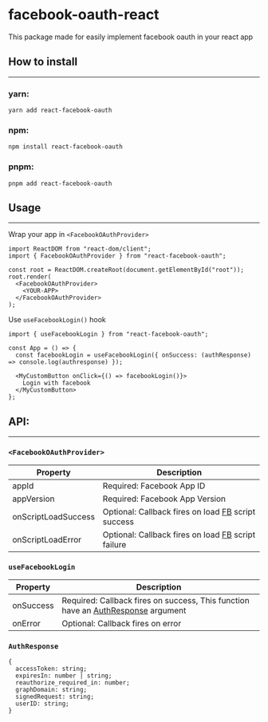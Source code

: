 # facebook-oauth-react

This package made for easily implement facebook oauth in your react app

## How to install
---

### yarn:

    yarn add react-facebook-oauth

### npm:

    npm install react-facebook-oauth

### pnpm:

    pnpm add react-facebook-oauth

## Usage
---

Wrap your app in `<FacebookOAuthProvider>`

    import ReactDOM from "react-dom/client";
    import { FacebookOAuthProvider } from "react-facebook-oauth";

    const root = ReactDOM.createRoot(document.getElementById("root"));
    root.render(
      <FacebookOAuthProvider>
        <YOUR-APP>
      </FacebookOAuthProvider>
    );

Use `useFacebookLogin()` hook

    import { useFacebookLogin } from "react-facebook-oauth";

    const App = () => {
      const facebookLogin = useFacebookLogin({ onSuccess: (authResponse) => console.log(authresponse) });

      <MyCustomButton onClick={() => facebookLogin()}>
        Login with facebook
      </MyCustomButton>
    };

## API:
---

### `<FacebookOAuthProvider>`
|Property|Description|
|--------|-----------|
|appId|Required: Facebook App ID|
|appVersion|Required: Facebook App Version|
|onScriptLoadSuccess|Optional: Callback fires on load [FB](https://connect.facebook.net/en_US/sdk.js) script success|
|onScriptLoadError|Optional: Callback fires on load [FB](https://connect.facebook.net/en_US/sdk.js) script failure|

### `useFacebookLogin`
|Property|Description|
|--------|-----------|
|onSuccess|Required: Callback fires on success, This function have an [AuthResponse](#AuthResponse) argument|
|onError|Optional: Callback fires on error|

### `AuthResponse`

    {
      accessToken: string;
      expiresIn: number | string;
      reauthorize_required_in: number;
      graphDomain: string;
      signedRequest: string;
      userID: string;
    }
